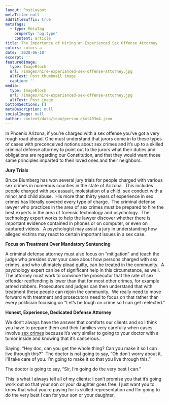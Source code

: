 ```yaml
---
layout: PostLayout
metaTitle: null
addTitleSuffix: true
metaTags:
  - type: MetaTag
    property: 'og:type'
    content: article
title: The Importance of Hiring an Experienced Sex Offense Attorney
colors: colors-a
date: '2020-06-10'
excerpt: ''
featuredImage:
  type: ImageBlock
  url: /images/hire-experianced-sex-offense-attorney.jpg
  altText: Post thumbnail image
  caption: ''
media:
  type: ImageBlock
  url: /images/hire-experianced-sex-offense-attorney.jpg
  altText: Post image
bottomSections: []
metaDescription: null
socialImage: null
author: content/data/team/person-qkxt493m4.json
---
```


In Phoenix Arizona, if you’re charged with a sex offense you’ve got a very rough road ahead. One must understand that jurors come in to these types of cases with preconceived notions about sex crimes and it’s up to a skilled criminal defense attorney to point out to the jurors what their duties and obligations are regarding our Constitution, and that they would want those same principles imparted to their loved ones and their neighbors.

**Jury Trials**

Bruce Blumberg has won several jury trials for people charged with various sex crimes in numerous counties in the state of Arizona.  This includes people charged with sex assault, molestation of a child, sex conduct with a minor and child abuse.  His more than thirty years of experience in sex crimes has literally covered every type of charge.  The criminal defense lawyer who practices in the area of sex crimes must be prepared to hire the best experts in the area of forensic technology and psychology.  The technology expert works to help the lawyer discover whether there is important evidence contained in phones or on computer, or even on captured videos.  A psychologist may assist a jury in understanding how alleged victims may react to certain important issues in a sex case.

**Focus on Treatment Over Mandatory Sentencing**

A criminal defense attorney must also focus on “mitigation” and teach the judge who presides over your case about how persons charged with sex crimes, and who ultimately plead guilty, can be treated in the community.  A psychology expert can be of significant help in this circumstance, as well.  The attorney must work to convince the prosecutor that the rate of sex offender reoffending is lower than that for most other crimes, for example armed robbers. Prosecutors and judges can then understand that with treatment these people can rejoin the community.  We really need to move forward with treatment and prosecutors need to focus on that rather than every politician focusing on “Let’s be tough on crime so I can get reelected.”

**Honest, Experience, Dedicated Defense Attorney**

We don’t always have the answer that comforts our clients and so I think you have to prepare them and their families very carefully when cases involve [sex crimes](https://azblumberglaw.com/phoenix-criminal-attorney/sex-crimes/) because it’s very similar to going to your doctor with a tumor inside and knowing that it’s cancerous.

Saying, “Hey doc, can you get the whole thing? Can you make it so I can live through this?”  The doctor is not going to say, “Oh don’t worry about it, I’ll take care of you. I’m going to make it so that you live through this.”

The doctor is going to say, “Sir, I’m going do the very best I can.”

This is what I always tell all of my clients: I can’t promise you that it’s going work out so that your son or your daughter goes free. I just want you to know that what you’re paying for is skilled representation and I’m going to do the very best I can for your son or your daughter.

